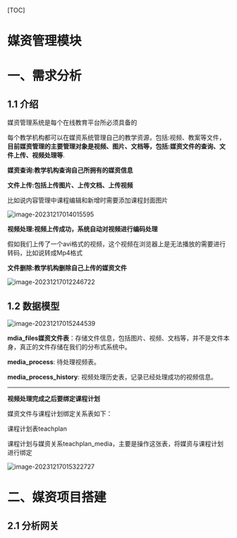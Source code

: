 [TOC]



# 媒资管理模块

# 一、需求分析

## 1.1 介绍

媒资管理系统是每个在线教育平台所必须具备的

每个教学机构都可以在媒资系统管理自己的教学资源，包括:视频、教案等文件，**目前媒资管理的主要管理对象是视频、图片、文档等，包括:媒资文件的查询、文件上传、视频处理等**.

**媒资查询:教学机构查询自己所拥有的媒资信息**

**文件上传:包括上传图片、上传文档、上传视频**

比如说内容管理中课程编辑和新增时需要添加课程封面图片

![image-20231217014015595](https://picture-typora-zhangjingqi.oss-cn-beijing.aliyuncs.com/image-20231217014015595.png)

**视频处理:视频上传成功，系统自动对视频进行编码处理**

假如我们上传了一个avi格式的视频，这个视频在浏览器上是无法播放的需要进行转码，比如说转成Mp4格式

**文件删除:教学机构删除自己上传的媒资文件**

![image-20231217012246722](https://picture-typora-zhangjingqi.oss-cn-beijing.aliyuncs.com/image-20231217012246722.png)



## 1.2 数据模型

![image-20231217015244539](https://picture-typora-zhangjingqi.oss-cn-beijing.aliyuncs.com/image-20231217015244539.png)

**mdia_files媒资文件表**：存储文件信息，包括图片、视频、文档等，并不是文件本身，真正的文件存储在我们的分布式系统中。

**media_process**: 待处理视频表。

**media_process_history**: 视频处理历史表，记录已经处理成功的视频信息。

****

**视频处理完成之后要绑定课程计划**

媒资文件与课程计划绑定关系表如下：

课程计划表teachplan

课程计划与媒资关系teachplan_media，主要是操作这张表，将媒资与课程计划进行绑定

![image-20231217015322727](https://picture-typora-zhangjingqi.oss-cn-beijing.aliyuncs.com/image-20231217015322727.png)

 

# 二、媒资项目搭建

## 2.1 分析网关

